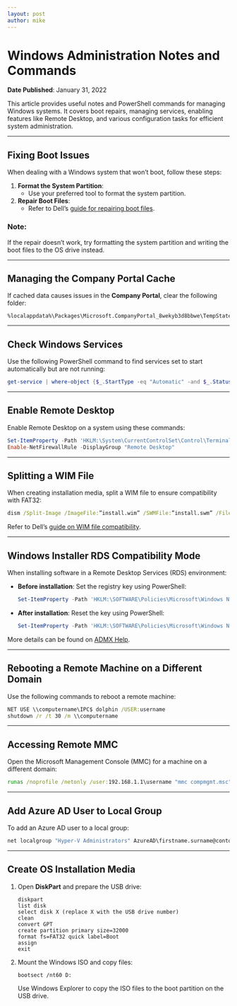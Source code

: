 ```yaml
---
layout: post
author: mike
---
```

# Windows Administration Notes and Commands

**Date Published**: January 31, 2022

This article provides useful notes and PowerShell commands for managing Windows systems. It covers boot repairs, managing services, enabling features like Remote Desktop, and various configuration tasks for efficient system administration.

---

## **Fixing Boot Issues**

When dealing with a Windows system that won’t boot, follow these steps:

1. **Format the System Partition**:
   - Use your preferred tool to format the system partition.
2. **Repair Boot Files**:
   - Refer to Dell’s [guide for repairing boot files](https://www.dell.com/support/article/uk/en/ukbsdt1/sln167714/windows-server-how-to-repair-the-boot-files-in-windows-server-2008-or-2008-r2-if-the-server-won-t-boot?lang=en).

### Note:
If the repair doesn’t work, try formatting the system partition and writing the boot files to the OS drive instead.

---

## **Managing the Company Portal Cache**

If cached data causes issues in the **Company Portal**, clear the following folder:
```plaintext
%localappdata%\Packages\Microsoft.CompanyPortal_8wekyb3d8bbwe\TempState\ApplicationCache
```

---

## **Check Windows Services**

Use the following PowerShell command to find services set to start automatically but are not running:
```powershell
get-service | where-object {$_.StartType -eq "Automatic" -and $_.Status -ne "Running"}
```

---

## **Enable Remote Desktop**

Enable Remote Desktop on a system using these commands:
```powershell
Set-ItemProperty -Path 'HKLM:\System\CurrentControlSet\Control\Terminal Server' -name "fDenyTSConnections" -Value 0
Enable-NetFirewallRule -DisplayGroup "Remote Desktop"
```

---

## **Splitting a WIM File**

When creating installation media, split a WIM file to ensure compatibility with FAT32:
```cmd
dism /Split-Image /ImageFile:”install.wim” /SWMFile:”install.swm” /FileSize:4000
```
Refer to Dell’s [guide on WIM file compatibility](https://www.dell.com/support/article/en-uk/sln313422/windows-10-iso-contains-wim-file-that-is-big-for-fat32-file-system?lang=en).

---

## **Windows Installer RDS Compatibility Mode**

When installing software in a Remote Desktop Services (RDS) environment:

- **Before installation**: Set the registry key using PowerShell:
  ```powershell
  Set-ItemProperty -Path 'HKLM:\SOFTWARE\Policies\Microsoft\Windows NT\Terminal Services\TSAppSrv' -Name "TSMSI" -Value 0
  ```

- **After installation**: Reset the key using PowerShell:
  ```powershell
  Set-ItemProperty -Path 'HKLM:\SOFTWARE\Policies\Microsoft\Windows NT\Terminal Services\TSAppSrv' -Name "TSMSI" -Value 1
  ```

More details can be found on [ADMX Help](https://admx.help).

---

## **Rebooting a Remote Machine on a Different Domain**

Use the following commands to reboot a remote machine:
```cmd
NET USE \\computername\IPC$ dolphin /USER:username
shutdown /r /t 30 /m \\computername
```

---

## **Accessing Remote MMC**

Open the Microsoft Management Console (MMC) for a machine on a different domain:
```cmd
runas /noprofile /netonly /user:192.168.1.1\username "mmc compmgmt.msc"
```

---

## **Add Azure AD User to Local Group**

To add an Azure AD user to a local group:
```cmd
net localgroup "Hyper-V Administrators" AzureAD\firstname.surname@contoso.com /add
```

---

## **Create OS Installation Media**

1. Open **DiskPart** and prepare the USB drive:
   ```plaintext
   diskpart
   list disk
   select disk X (replace X with the USB drive number)
   clean
   convert GPT
   create partition primary size=32000
   format fs=FAT32 quick label=Boot
   assign
   exit
   ```

2. Mount the Windows ISO and copy files:
   ```plaintext
   bootsect /nt60 D:
   ```
   Use Windows Explorer to copy the ISO files to the boot partition on the USB drive.
